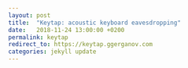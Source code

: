 ```yaml
---
layout: post
title:  "Keytap: acoustic keyboard eavesdropping"
date:   2018-11-24 13:00:00 +0200
permalink: keytap
redirect_to: https://keytap.ggerganov.com
categories: jekyll update
---
```

